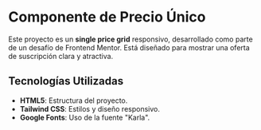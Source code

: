 # Componente de Precio Único

Este proyecto es un **single price grid** responsivo, desarrollado como parte de un desafío de Frontend Mentor. Está diseñado para mostrar una oferta de suscripción clara y atractiva.

## Tecnologías Utilizadas

- **HTML5**: Estructura del proyecto.
- **Tailwind CSS**: Estilos y diseño responsivo.
- **Google Fonts**: Uso de la fuente "Karla".
